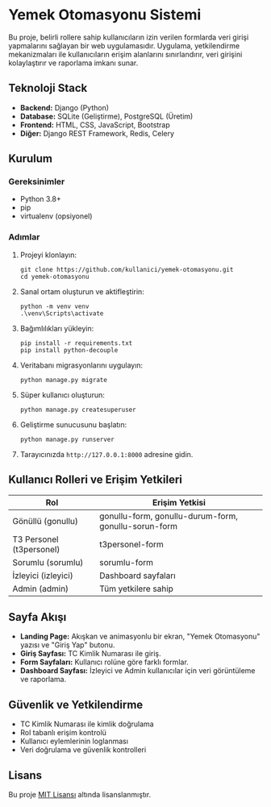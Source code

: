 # Yemek Otomasyonu Sistemi

Bu proje, belirli rollere sahip kullanıcıların izin verilen formlarda veri girişi yapmalarını sağlayan bir web uygulamasıdır. Uygulama, yetkilendirme mekanizmaları ile kullanıcıların erişim alanlarını sınırlandırır, veri girişini kolaylaştırır ve raporlama imkanı sunar.

## Teknoloji Stack

- **Backend:** Django (Python)
- **Database:** SQLite (Geliştirme), PostgreSQL (Üretim)
- **Frontend:** HTML, CSS, JavaScript, Bootstrap
- **Diğer:** Django REST Framework, Redis, Celery

## Kurulum

### Gereksinimler

- Python 3.8+
- pip
- virtualenv (opsiyonel)

### Adımlar

1. Projeyi klonlayın:
   ```
   git clone https://github.com/kullanici/yemek-otomasyonu.git
   cd yemek-otomasyonu
   ```

2. Sanal ortam oluşturun ve aktifleştirin:
   ```
   python -m venv venv
   .\venv\Scripts\activate
   ```

3. Bağımlılıkları yükleyin:
   ```
   pip install -r requirements.txt
   pip install python-decouple
   ```

4. Veritabanı migrasyonlarını uygulayın:
   ```
   python manage.py migrate
   ```

5. Süper kullanıcı oluşturun:
   ```
   python manage.py createsuperuser
   ```

6. Geliştirme sunucusunu başlatın:
   ```
   python manage.py runserver
   ```

7. Tarayıcınızda `http://127.0.0.1:8000` adresine gidin.

## Kullanıcı Rolleri ve Erişim Yetkileri

| Rol | Erişim Yetkisi |
|-----|----------------|
| Gönüllü (gonullu) | gonullu-form, gonullu-durum-form, gonullu-sorun-form |
| T3 Personel (t3personel) | t3personel-form |
| Sorumlu (sorumlu) | sorumlu-form |
| İzleyici (izleyici) | Dashboard sayfaları |
| Admin (admin) | Tüm yetkilere sahip |

## Sayfa Akışı

- **Landing Page:** Akışkan ve animasyonlu bir ekran, "Yemek Otomasyonu" yazısı ve "Giriş Yap" butonu.
- **Giriş Sayfası:** TC Kimlik Numarası ile giriş.
- **Form Sayfaları:** Kullanıcı rolüne göre farklı formlar.
- **Dashboard Sayfası:** İzleyici ve Admin kullanıcılar için veri görüntüleme ve raporlama.

## Güvenlik ve Yetkilendirme

- TC Kimlik Numarası ile kimlik doğrulama
- Rol tabanlı erişim kontrolü
- Kullanıcı eylemlerinin loglanması
- Veri doğrulama ve güvenlik kontrolleri

## Lisans

Bu proje [MIT Lisansı](LICENSE) altında lisanslanmıştır. 